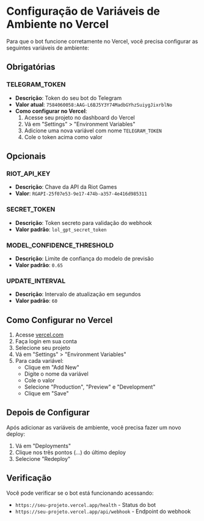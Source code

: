 # Configuração de Variáveis de Ambiente no Vercel

Para que o bot funcione corretamente no Vercel, você precisa configurar as seguintes variáveis de ambiente:

## Obrigatórias

### TELEGRAM_TOKEN
- **Descrição**: Token do seu bot do Telegram
- **Valor atual**: `7584060058:AAG-L6BJ5Y3Y74MadbGYhzSuiygJixrblNo`
- **Como configurar no Vercel**:
  1. Acesse seu projeto no dashboard do Vercel
  2. Vá em "Settings" > "Environment Variables"
  3. Adicione uma nova variável com nome `TELEGRAM_TOKEN`
  4. Cole o token acima como valor

## Opcionais

### RIOT_API_KEY
- **Descrição**: Chave da API da Riot Games
- **Valor**: `RGAPI-25f07e53-9e17-474b-a357-4e416d985311`

### SECRET_TOKEN
- **Descrição**: Token secreto para validação do webhook
- **Valor padrão**: `lol_gpt_secret_token`

### MODEL_CONFIDENCE_THRESHOLD
- **Descrição**: Limite de confiança do modelo de previsão
- **Valor padrão**: `0.65`

### UPDATE_INTERVAL
- **Descrição**: Intervalo de atualização em segundos
- **Valor padrão**: `60`

## Como Configurar no Vercel

1. Acesse [vercel.com](https://vercel.com)
2. Faça login em sua conta
3. Selecione seu projeto
4. Vá em "Settings" > "Environment Variables"
5. Para cada variável:
   - Clique em "Add New"
   - Digite o nome da variável
   - Cole o valor
   - Selecione "Production", "Preview" e "Development"
   - Clique em "Save"

## Depois de Configurar

Após adicionar as variáveis de ambiente, você precisa fazer um novo deploy:
1. Vá em "Deployments"
2. Clique nos três pontos (...) do último deploy
3. Selecione "Redeploy"

## Verificação

Você pode verificar se o bot está funcionando acessando:
- `https://seu-projeto.vercel.app/health` - Status do bot
- `https://seu-projeto.vercel.app/api/webhook` - Endpoint do webhook 